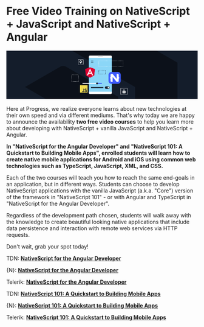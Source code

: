 # Free Video Training on NativeScript + JavaScript and NativeScript + Angular

![free video training on nativescript](tns-course-banner.png)

Here at Progress, we realize everyone learns about new technologies at their own speed and via different mediums. That's why today we are happy to announce the availability **two free video courses** to help you learn more about developing with NativeScript + vanilla JavaScript and NativeScript + Angular.

**In "NativeScript for the Angular Developer" and "NativeScript 101: A Quickstart to Building Mobile Apps", enrolled students will learn how to create native mobile applications for Android and iOS using common web technologies such as TypeScript, JavaScript, XML, and CSS.**

Each of the two courses will teach you how to reach the same end-goals in an application, but in different ways. Students can choose to develop NativeScript applications with the vanilla JavaScript (a.k.a. "Core") version of the framework in "NativeScript 101" - or with Angular and TypeScript in "NativeScript for the Angular Developer".

Regardless of the development path chosen, students will walk away with the knowledge to create beautiful looking native applications that include data persistence and interaction with remote web services via HTTP requests.

Don't wait, grab your spot today!

TDN: [**NativeScript for the Angular Developer**](http://www.telerik.com/campaigns/building-a-mobile-application-with-nativescript-and-angular?utm_medium=internal-banner&utm_source=tdn&utm_campaign=nativescript-video-nsangularcourse)

{N}: [**NativeScript for the Angular Developer**](http://www.telerik.com/campaigns/building-a-mobile-application-with-nativescript-and-angular?utm_medium=external-banner&utm_source=nsblog&utm_campaign=nativescript-video-nsangularcourse)

Telerik: <a data-gtm-pageview="/virtual/telerik-blog/nativescript-video-nsangularcourse" href="http://www.telerik.com/campaigns/building-a-mobile-application-with-nativescript-and-angular">**NativeScript for the Angular Developer**</a>

TDN: [**NativeScript 101: A Quickstart to Building Mobile Apps**](http://www.telerik.com/campaigns/building-a-mobile-application-with-nativescript?utm_medium=internal-banner&utm_source=tdn&utm_campaign=nativescript-video-nsangularcourse)

{N}: [**NativeScript 101: A Quickstart to Building Mobile Apps**](http://www.telerik.com/campaigns/building-a-mobile-application-with-nativescript?utm_medium=external-banner&utm_source=nsblog&utm_campaign=nativescript-video-nsangularcourse)

Telerik: <a data-gtm-pageview="/virtual/telerik-blog/nativescript-video-nscourse" href="http://www.telerik.com/campaigns/building-a-mobile-application-with-nativescript">**NativeScript 101: A Quickstart to Building Mobile Apps**</a>



